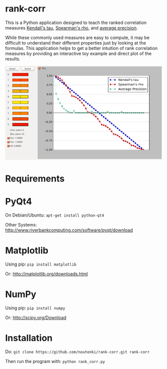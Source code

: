rank-corr
=========

This is a Python application designed to teach the ranked correlation measures [Kendall's tau](http://en.wikipedia.org/wiki/Kendall's_tau), [Spearman's rho](http://en.wikipedia.org/wiki/Spearman's_rank_correlation_coefficient), and [average precision](http://en.wikipedia.org/wiki/Average_precision#Average_precision).

While these commonly used measures are easy to compute, it may be difficult to understand their different properties just by looking at the formulas. This application helps to get a better intuition of rank correlation measures by providing an interactive toy example and direct plot of the results.

![Screenshot](screenshot.png)


Requirements
============

# PyQt4

On Debian/Ubuntu: ```apt-get install python-qt4```

Other Systems: http://www.riverbankcomputing.com/software/pyqt/download

# Matplotlib

Using pip: ```pip install matplotlib```

Or: http://matplotlib.org/downloads.html

# NumPy

Using pip: ```pip install numpy```

Or: http://scipy.org/Download


Installation
===========

Do: ```git clone https://github.com/noutenki/rank-corr.git rank-corr```

Then run the program with: ```python rank_corr.py```
